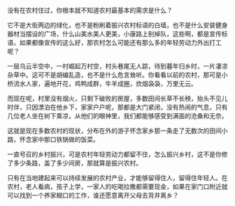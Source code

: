 没有在农村住过，你根本就不知道农村最基本的需求是什么？

它不是大街两边的绿化，也不是粉刷着振兴农村标语的白墙，也不是什么安装健身器材当摆设的广场，什么山美水美人更美，小康路上别掉队，这些啊，都是宣传标语，如果都像宣传的这么好，那农村怎么可能还有那么多的年轻劳动力外出打工呢？

一层乌云半空中，一村崛起万村空，村头巷尾无人踪，待到暮年归乡时，一片凄凉杂草中。这可不是胡编乱造，也不是什么危言耸听。你看看以前的农村，那可是小桥流水人家，遍地开花，鸡鸭成群，牛羊成圈，炊烟袅袅，万里无云。

而现在呢，村里没有烟火，只剩下破败的房屋，多数田间长草不长秧，抬头不见儿时伴，只因漂泊在他乡下，家家户户呢，那都是大门紧闭，没有热闹的气息，只有几位老人坐在树下乘凉，从他们的眼神里，我们都能够感受到满面的沧桑和无奈。

这就是现在多数农村的现状，分布在外的游子怀念家乡那一条走了无数次的田间小路，怀念家中那口铁锅做的饭菜。

一直号召的乡村振兴，可是农村年轻劳动力都留不住，怎么振兴乡村，这不是你修了多少条路，盖了多少间房，那就算是振兴农村。

只有在当地建起来可以持续发展的农村产业，才能够留得住人，留得住年轻人。在农村，老人看病，孩子上学，一家人的吃喝拉撒都需要现金，如果在家门口附近就可以找到一个养家糊口的工作，谁还愿意离开父母去背井离乡？